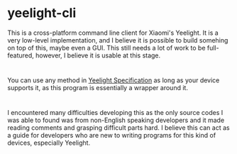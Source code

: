 # yeelight-cli

This is a cross-platform command line client for Xiaomi's Yeelight. It is a very low-level implementation, and I believe it is possible to build somehing on top of this, maybe even a GUI. This still needs a lot of work to be full-featured, however, I believe it is usable at this stage.
#
You can use any method in [Yeelight Specification](http://www.yeelight.com/download/Yeelight_Inter-Operation_Spec.pdf) as long as your device supports it, as this program is essentially a wrapper around it. 
#
I encountered many difficulties developing this as the only source codes I was able to found was from non-English speaking developers and it made reading comments and grasping difficult parts hard. I believe this can act as a guide for developers who are new to writing programs for this kind of devices, especially Yeelight.


